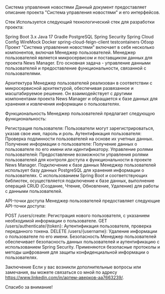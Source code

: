 Система управления новостями
Данный документ предоставляет описание проекта "Система управления новостями" и его интерфейсов.

Стек
Используется следующий технологический стек для разработки проекта:

Spring Boot 3.x
Java 17
Gradle
PostgreSQL
Spring Security
Spring Cloud Config
WireMock
Docker
spring-cloud-feign-client
testcontainers
Обзор
Проект "Система управления новостями" включает в себя несколько компонентов, включая Менеджер пользователей. Менеджер пользователей является микросервисом и поставщиком данных для проекта News Manager. Его основная задача - управление данными пользователей и предоставление функциональности, связанной с пользователями.

Архитектура
Менеджер пользователей реализован в соответствии с микросервисной архитектурой, обеспечивая развязанное и масштабируемое решение. Он взаимодействует с другими компонентами проекта News Manager и обращается к базе данных для хранения и извлечения информации о пользователях.

Функциональность
Менеджер пользователей предлагает следующую функциональность:

Регистрация пользователя: Пользователи могут зарегистрироваться, указав свое имя, пароль и роль.
Аутентификация пользователя: Проверка подлинности пользователей на основе их учетных данных.
Получение информации о пользователе: Получение данных о пользователе по его имени или идентификатору.
Управление ролями пользователей: Предоставление возможности управления ролями пользователей для контроля доступа к функциональности в проекте News Manager.
Подключение к базе данных
Менеджер пользователей использует базу данных PostgreSQL для хранения информации о пользователях. С использованием Spring Boot и соответствующих библиотек, осуществляется подключение к базе данных, выполнение операций CRUD (Создание, Чтение, Обновление, Удаление) для работы с данными пользователей.

API-точки доступа
Менеджер пользователей предоставляет следующие API-точки доступа:

POST /users/create: Регистрация нового пользователя, с указанием необходимой информации о пользователе.
GET /users/authenticate/{token}: Аутентификация пользователя, проверка переданного токена.
DELETE /users/{username}: Удаление информации о пользователе по его имени.
Безопасность
Менеджер пользователей обеспечивает безопасность данных пользователей и аутентификацию с использованием Spring Security. Применяются безопасные протоколы и методы шифрования для защиты конфиденциальной информации о пользователях.

Заключение
Если у вас возникли дополнительные вопросы или замечания, вы можете связаться со мной по адресу https://www.linkedin.com/in/артем-аверков-aa7663239/.

Спасибо за внимание!